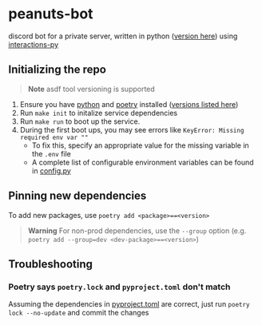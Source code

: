 # peanuts-bot
discord bot for a private server, written in python ([version here](.tool-versions)) using [interactions-py](https://github.com/interactions-py/interactions.py)

## Initializing the repo
> **Note**
> asdf tool versioning is supported
1. Ensure you have [python](https://www.python.org) and [poetry](https://python-poetry.org) installed ([versions listed here](.tool-versions))
1. Run `make init` to initalize service dependencies
1. Run `make run` to boot up the service.
1. During the first boot ups, you may see errors like `KeyError: Missing required env var ""`
    - To fix this, specify an appropriate value for the missing variable in the `.env` file
    - A complete list of configurable environment variables can be found in [config.py](config.py)

## Pinning new dependencies
To add new packages, use `poetry add <package>==<version>`
> **Warning**
> For non-prod dependencies, use the `--group` option (e.g. `poetry add --group=dev <dev-package>==<version>`)

## Troubleshooting
### Poetry says `poetry.lock` and `pyproject.toml` don't match
Assuming the dependencies in [pyproject.toml](pyproject.toml) are correct, just run `poetry lock --no-update` and commit the changes
